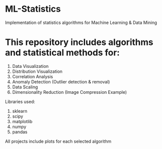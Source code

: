 # ML-Statistics
Implementation of statistics algorithms for Machine Learning &amp; Data Mining

# This repository includes algorithms and statistical methods for:

1. Data Visualization
2. Distribution Visualization
3. Correlation Analysis
4. Anomaly Detection (Outlier detection & removal)
5. Data Scaling
6. Dimensionality Reduction (Image Compression Example)

Libraries used:
1. sklearn
2. scipy
3. matplotlib
4. numpy
5. pandas

All projects include plots for each selected algorithm
